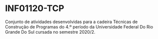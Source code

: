 # INF01120-TCP
Conjunto de atividades desenvolvidas para a cadeira Técnicas de Construção de Programas do 4.º período da Universidade Federal Do Rio Grande Do Sul cursada no semestre 2020/2.
